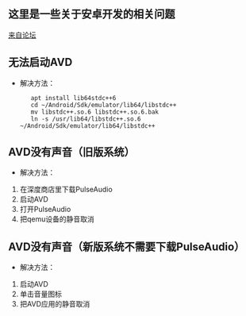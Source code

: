 ## 这里是一些关于安卓开发的相关问题
[来自论坛](https://bbs.deepin.org/forum.php?mod=viewthread&tid=138244&extra=)
## 无法启动AVD
- 解决方法：
    
         apt install lib64stdc++6
         cd ~/Android/Sdk/emulator/lib64/libstdc++
         mv libstdc++.so.6 libstdc++.so.6.bak
         ln -s /usr/lib64/libstdc++.so.6 ~/Android/Sdk/emulator/lib64/libstdc++                
               
## AVD没有声音（旧版系统）

- 解决方法：
1. 在深度商店里下载PulseAudio
2. 启动AVD
3. 打开PulseAudio
4. 把qemu设备的静音取消

## AVD没有声音（新版系统不需要下载PulseAudio）

- 解决方法：
1. 启动AVD
2. 单击音量图标
3. 把AVD应用的静音取消